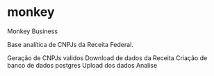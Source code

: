 # monkey
Monkey Business

Base analítica de CNPJs da Receita Federal.

Geração de CNPJs validos
Download de dados da Receita
Criação de banco de dados postgres
Upload dos dados
Analise
